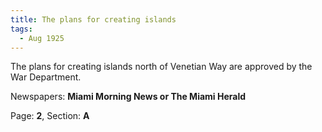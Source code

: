 ```yaml
---  
title: The plans for creating islands  
tags:  
  - Aug 1925  
---  
```

  
The plans for creating islands north of Venetian Way are approved by the War Department.  
  
Newspapers: **Miami Morning News or The Miami Herald**  
  
Page: **2**, Section: **A** 
